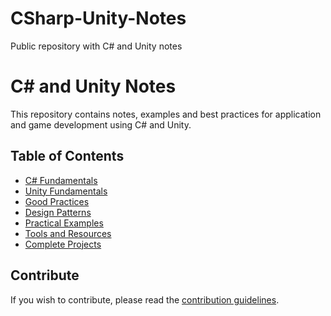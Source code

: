 # CSharp-Unity-Notes
Public repository with C# and Unity notes

# C# and Unity Notes

This repository contains notes, examples and best practices for application and game development using C# and Unity.

## Table of Contents
- [C# Fundamentals](/01-CSharp-Fundamentals)
- [Unity Fundamentals](/02-Unity-Fundamentals)
- [Good Practices](/03-Good-Practices)
- [Design Patterns](/04-Desingn-Patterns)
- [Practical Examples](/05-Practical-Examples)
- [Tools and Resources](/06-Tools-And-Resources)
- [Complete Projects](/07-Complete-Projects)

## Contribute
If you wish to contribute, please read the [contribution guidelines](/CONTRIBUTING.md).